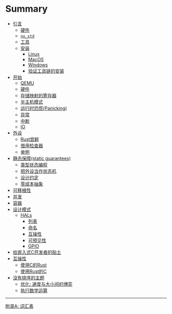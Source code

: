 # Summary

<!--

Definition of the organization of this book is still a work in process.

Refer to https://github.com/rust-embedded/book/issues for
more information and coordination

-->

- [引言](./intro/index.md)
    - [硬件](./intro/hardware.md)
    - [`no_std`](./intro/no-std.md)
    - [工具](./intro/tooling.md)
    - [安装](./intro/install.md)
        - [Linux](./intro/install/linux.md)
        - [MacOS](./intro/install/macos.md)
        - [Windows](./intro/install/windows.md)
        - [验证工具链的安装](./intro/install/verify.md)
- [开始](./start/index.md)
  - [QEMU](./start/qemu.md)
  - [硬件](./start/hardware.md)
  - [存储映射的寄存器](./start/registers.md)
  - [半主机模式](./start/semihosting.md)
  - [运行时恐慌(Panicking)](./start/panicking.md)
  - [异常](./start/exceptions.md)
  - [中断](./start/interrupts.md)
  - [IO](./start/io.md)
- [外设](./peripherals/index.md)
    - [Rust尝鲜](./peripherals/a-first-attempt.md)
    - [借用检查器](./peripherals/borrowck.md)
    - [单例](./peripherals/singletons.md)
- [静态保障(static guarantees)](./static-guarantees/index.md)
    - [类型状态编程](./static-guarantees/typestate-programming.md)
    - [把外设当作状态机](./static-guarantees/state-machines.md)
    - [设计约定](./static-guarantees/design-contracts.md)
    - [零成本抽象](./static-guarantees/zero-cost-abstractions.md)
- [可移植性](./portability/index.md)
- [并发](./concurrency/index.md)
- [容器](./collections/index.md)
- [设计模式](./design-patterns/index.md)
    - [HALs](./design-patterns/hal/index.md)
        - [列表](./design-patterns/hal/checklist.md)
        - [命名](./design-patterns/hal/naming.md)
        - [互操性](./design-patterns/hal/interoperability.md)
        - [可预见性](./design-patterns/hal/predictability.md)
        - [GPIO](./design-patterns/hal/gpio.md)
- [给嵌入式C开发者的贴士](./c-tips/index.md)
    <!-- TODO: Define Sections -->
- [互操性](./interoperability/index.md)
    - [使用C的Rust](./interoperability/c-with-rust.md)
    - [使用Rust的C](./interoperability/rust-with-c.md)
- [没有排序的主题](./unsorted/index.md)
  - [优化: 速度与大小间的博弈](./unsorted/speed-vs-size.md)
  - [执行数学运算](./unsorted/math.md)

---

[附录A: 词汇表](./appendix/glossary.md)
